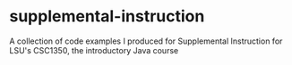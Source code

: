# supplemental-instruction
A collection of code examples I produced for Supplemental Instruction for LSU's CSC1350, the introductory Java course

